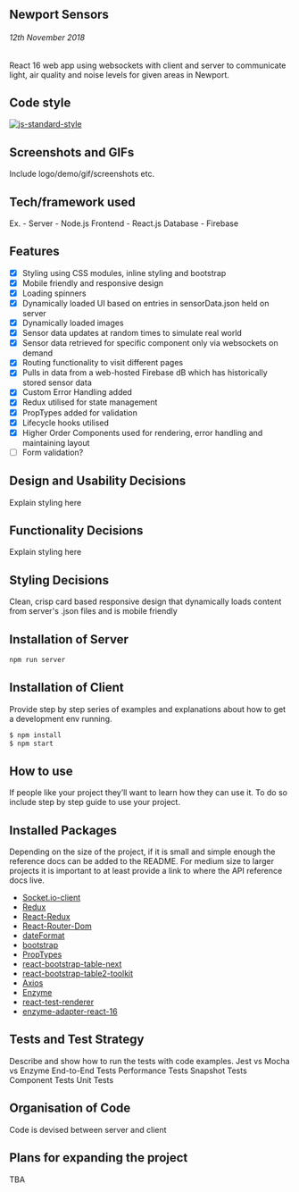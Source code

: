 ## Newport Sensors
###### 12th November 2018
React 16 web app using websockets with client and server to communicate light, air quality and noise levels for given areas in Newport.
## Code style

[![js-standard-style](https://img.shields.io/badge/code%20style-standard-brightgreen.svg?style=flat)](https://github.com/feross/standard)

## Screenshots and GIFs
Include logo/demo/gif/screenshots etc.

## Tech/framework used
Ex. -
Server - Node.js
Frontend - React.js
Database - Firebase

## Features

- [x] Styling using CSS modules, inline styling and bootstrap
- [x] Mobile friendly and responsive design
- [x] Loading spinners
- [x] Dynamically loaded UI based on entries in sensorData.json held on server
- [x] Dynamically loaded images
- [x] Sensor data updates at random times to simulate real world
- [x] Sensor data retrieved for specific component only via websockets on demand
- [x] Routing functionality to visit different pages
- [x] Pulls in data from a web-hosted Firebase dB which has historically stored sensor data
- [x] Custom Error Handling added
- [x] Redux utilised for state management
- [x] PropTypes added for validation
- [x] Lifecycle hooks utilised
- [x] Higher Order Components used for rendering, error handling and maintaining layout
- [ ] Form validation?

## Design and Usability Decisions
Explain styling here

## Functionality Decisions
Explain styling here

## Styling Decisions
Clean, crisp card based responsive design that dynamically loads content from server's .json files and is mobile friendly

## Installation of Server

```sh
npm run server
```

## Installation of Client
Provide step by step series of examples and explanations about how to get a development env running.

```sh
$ npm install
$ npm start
```

## How to use
If people like your project they’ll want to learn how they can use it. To do so include step by step guide to use your project.

## Installed Packages

Depending on the size of the project, if it is small and simple enough the reference docs can be added to the README. For medium size to larger projects it is important to at least provide a link to where the API reference docs live.

- [Socket.io-client](https://electron.atom.io)
- [Redux](https://electron.atom.io)
- [React-Redux](https://electron.atom.io)
- [React-Router-Dom](https://electron.atom.io)
- [dateFormat](https://electron.atom.io)
- [bootstrap](https://electron.atom.io)
- [PropTypes](https://electron.atom.io)
- [react-bootstrap-table-next](https://electron.atom.io)
- [react-bootstrap-table2-toolkit](https://electron.atom.io)
- [Axios](https://electron.atom.io)
- [Enzyme](https://electron.atom.io)
- [react-test-renderer](https://electron.atom.io)
- [enzyme-adapter-react-16](https://electron.atom.io)

## Tests and Test Strategy
Describe and show how to run the tests with code examples.
Jest vs Mocha vs Enzyme
End-to-End Tests
Performance Tests
Snapshot Tests
Component Tests
Unit Tests

## Organisation of Code
Code is devised between server and client

## Plans for expanding the project

TBA


